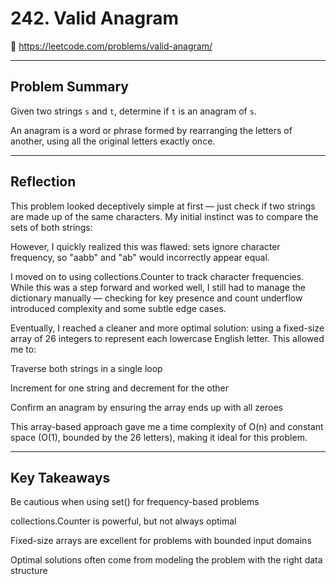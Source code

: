 # 242. Valid Anagram

🔗 https://leetcode.com/problems/valid-anagram/

---

##  Problem Summary

Given two strings `s` and `t`, determine if `t` is an anagram of `s`.

An anagram is a word or phrase formed by rearranging the letters of another, using all the original letters exactly once.

---

##  Reflection

This problem looked deceptively simple at first — just check if two strings are made up of the same characters. My initial instinct was to compare the sets of both strings:

However, I quickly realized this was flawed: sets ignore character frequency, so "aabb" and "ab" would incorrectly appear equal.

I moved on to using collections.Counter to track character frequencies. While this was a step forward and worked well, I still had to manage the dictionary manually — checking for key presence and count underflow introduced complexity and some subtle edge cases.

Eventually, I reached a cleaner and more optimal solution: using a fixed-size array of 26 integers to represent each lowercase English letter. This allowed me to:

Traverse both strings in a single loop

Increment for one string and decrement for the other

Confirm an anagram by ensuring the array ends up with all zeroes

This array-based approach gave me a time complexity of O(n) and constant space (O(1), bounded by the 26 letters), making it ideal for this problem.

---
## Key Takeaways

Be cautious when using set() for frequency-based problems

collections.Counter is powerful, but not always optimal

Fixed-size arrays are excellent for problems with bounded input domains

Optimal solutions often come from modeling the problem with the right data structure